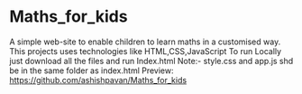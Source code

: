 # Maths_for_kids

A simple web-site to enable children to learn maths in a customised way.
This projects uses technologies like HTML,CSS,JavaScript 
To run Locally just download all the files and run Index.html
Note:- style.css and app.js shd be in the same folder as index.html
Preview: https://github.com/ashishpavan/Maths_for_kids
